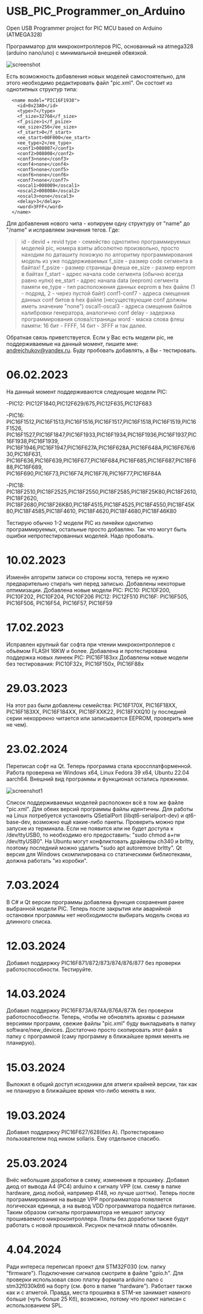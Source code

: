 # USB_PIC_Programmer_on_Arduino
Open USB Programmer project for PIC MCU based on Arduino (ATMEGA328)

Программатор для микроконтроллеров PIC, основанный на atmega328 (arduino nano/uno) с минимальной внешней обвязкой. 

![screenshot](https://github.com/AndrejChoo/USB-PIC-Programmer-on-Arduino/blob/main/software/soft.png)

Есть возможность добавления новых моделей самостоятельно, для этого необходимо редактировать файл "pic.xml". Он состоит из однотипных структур типа:

```
  <name model="PIC16F1938">
	<id>0x23A0</id>
	<type>7</type>
	<f_size>32768</f_size>
	<f_psize>1</f_psize>
	<ee_size>256</ee_size>
	<f_start>0</f_start>
	<ee_start>00F000</ee_start>
	<ee_type>2</ee_type>
	<conf1>008007</conf1>
	<conf2>008008</conf2>
	<conf3>none</conf3>
	<conf4>none</conf4>
	<conf5>none</conf5>
	<conf6>none</conf6>
	<conf7>none</conf7>
	<oscal1>008009</oscal1>
	<oscal2>00800A</oscal2>
	<oscal3>none</oscal3>
	<delay>3</delay>
	<word>3FFF</word>
  </name>
```
Для добавления нового чипа - копируем одну структуру от "name" до "/name" и исправляем значения тегов. Где:
>id - devid + revid
>type - семейство однотипно программируемых моделей pic, номера взяты абсолютно произвольно, просто находим по даташиту похожую по алгоритму программирования модель из уже поддерживаемых
>f_size - размер code сегмента в байтах!
>f_psize - размер страницы флеша
>ee_size - размер eeprom в байтах
>f_start - адрес начала code сегмента (обычно всегда равно нулю)
>ee_start - адрес начала data (eeprom) сегмента памяти
>ee_type - тип расположения данных eeprom в hex файле (1 - подряд, 2 - через пустой байт)
>conf1-conf7 - адреса смещения данных conf битов в hex файле (несуществующие conf должны иметь значение "none")
>oscal1-oscal3 - адреса смещения байтов калибровки генератора, аналогично conf
>delay - задержка программирования слова/страницы
>word - маска слова флеш памяти: 16 бит - FFFF, 14 бит - 3FFF и так далее.

Обратная связь приветствуется. Если у Вас есть модели pic, не поддерживаемые на данный момент, пишите мне: andrejchukov@yandex.ru. Буду пробовать добавлять, а Вы - тестировать.

# 06.02.2023
На данный момент поддерживаются следующие модели PIC:

-PIC12: PIC12F1840,PIC12F629/675,PIC12F635,PIC12F683

-PIC16: PIC16F1512,PIC16F1513,PIC16F1516,PIC16F1517,PIC16F1518,PIC16F1519,PIC16F1526,
PIC16F1527,PIC16F1847,PIC16F1933,PIC16F1934,PIC16F1936,PIC16F1937,PIC16F1938,PIC16F1939,
PIC16F1946,PIC16F1947,PIC16F627A,PIC16F628A,PIC16F648A,PIC16F676/630,PIC16F631,
PIC16F636,PIC16F639,PIC16F677,PIC16F684,PIC16F685,PIC16F687,PIC16F688,PIC16F689,
PIC16F690,PIC16F73,PIC16F74,PIC16F76,PIC16F77,PIC16F84A

-PIC18: PIC18F2510,PIC18F2525,PIC18F2550,PIC18F2585,PIC18F25K80,PIC18F2610,PIC18F2620,
PIC18F2680,PIC18F26K80,PIC18F4515,PIC18F4525,PIC18F4550,PIC18F45K80,PIC18F4585,PIC18F4610,
PIC18F4620,PIC18F4680,PIC18F46K80

Тестирую обычно 1-2 модели PIC из линейки однотипно программируемых, остальные просто 
добавляю. Так что могут быть ошибки непротестированных моделей. Надо пробовать.

# 10.02.2023
Изменён алгоритм записи со стороны хоста, теперь не нужно предварительно стирать чип перед записью. Добавлены некоторые оптимизации.
Добавлена новые модели PIC:
PIC10: PIC10F200, PIC10F202, PIC10F204, PIC10F206
PIC12: PIC12F510
PIC16F: PIC16F505, PIC16F506, PIC16F54, PIC16F57, PIC16F59

# 17.02.2023
Исправлен крупный баг софта при чтении микроконтроллеров с объёмом FLASH 16KW и более.
Добавлена и протестирована поддержка новых линеек PIC:
PIC16F183xx
Добавлены новые модели без тестирования:
PIC10F32x, PIC16F150x, PIC16F88x

# 29.03.2023
На этот раз были добавлены семейства:
PIC16F170X, PIC16F18XX, PIC16F183XX, PIC16F184XX, PIC18FXXK22, PIC18FXXQ10 (у последней серии некоррекно читается или записывается EEPROM, проверить мне не чем).

# 23.02.2024
Переписал софт на Qt. Теперь программа стала кроссплатформенной. Работа проверена не Windows x64, Linux Fedora 39 x64, Ubuntu 22.04 aarch64. Внешний вид программы и функционал остались прежними.

![screenshot1](https://github.com/AndrejChoo/USB-PIC-Programmer-on-Arduino/blob/main/software/soft_Qt.png)

Список поддерживаемых моделей расположен всё в том же файле "pic.xml". Для обеих версий программы файлы идентичны.
Для работы на Linux потребуется установить QSetialPort (libqt6-serialport-dev) и qt6-base-dev, возможно ещё какие-либо пакеты. Проверить можно при запуске из терминала.
Если не появится или не будет доступа к /dev/ttyUSB0, то необходимо его предоставить: "sudo chmod a+rw /dev/ttyUSB0". На Ubuntu могут конфликтовать драйверы ch340 и brltty, поэтому последний можно удалить "sudo apt autoremove brltty".
Qt версия для Windows скомпилирована со статическими библиотеками, должна работать "из коробки".

# 7.03.2024

В С# и Qt версии программы добавлена функция сохранения ранее выбранной модели PIC. Теперь после закрытия или аварийной остановки программы нет необходимости выбирать модель снова из длинного списка.

# 12.03.2024

Добавил поддержку PIC16F871/872/873/874/876/877 без проверки работоспособности. Тестируйте.

# 14.03.2024

Добавил поддержку PIC16F873A/874A/876A/877A без проверки работоспособности.
Теперь, чтобы не обновлять архивы с разными версиями программ, свежие файлы "pic.xml" буду выкладывать в папку software/new_devices. Достаточно просто скопировать этот файл в папку с программой (саму программу в ближайшее врямя менять не планирую).

# 15.03.2024

Выложил в общий доступ исходники для атмеги крайней версии, так как не планирую в ближайшее время что-либо менять в них.

# 19.03.2024

Добавил поддержку PIC16F627/628(без А). Протестировано пользователем под ником sollaris. Ему отдельное спасибо. 

# 25.03.2024

Внёс небольшие доработки в схему, изменения в прошивку. Добавил диод от вывода A4 (PC4) arduino к сигналу VPP (см. схему в папке hardware, диод любой, например 4148, но лучше шоттки). Теперь после программирования на выводе VPP программатора появляется логическая единица, а на вывод VDD программатора подаётся питание. Таким образом сигналы программатора не мешают запуску прошиваемого микроконтроллера.
Платы без доработки также будут работать с новой прошивкой. Рисунок печатной платы обновлён.

# 4.04.2024

Ради интереса переписал проект для STM32F030 (см. папку "firmware"). Подключение сигналов смотрите в файле "gpio.h". Для проверки использовал свою платку формата arduino nano с stm32f030k6t6 на борту (см. фото в папке "hardware"). Работает также как и с атмегой. Правда, места прошивка в STM-ке занимает намного больше (чуть болше 25 Кб), возможно, потому что проект написан с использованием SPL.

